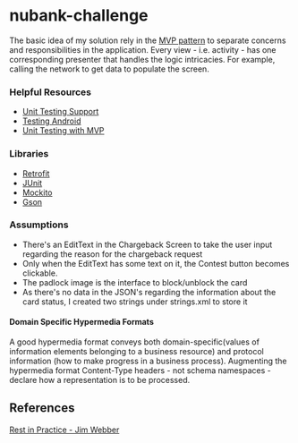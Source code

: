 # nubank-challenge

  The basic idea of my solution rely in the [MVP pattern](http://antonioleiva.com/mvp-android/) to separate concerns and responsibilities in the application.
  Every view - i.e. activity - has one corresponding presenter that handles the logic intricacies. For example, calling the network to get data to populate the screen.

### Helpful Resources
 + [Unit Testing Support](http://tools.android.com/tech-docs/unit-testing-support)
 + [Testing Android](http://developer.android.com/tools/testing/testing_android.html)
 + [Unit Testing with MVP](https://www.youtube.com/watch?v=Asc4hU1iSTU)

### Libraries
 + [Retrofit](http://square.github.io/retrofit/)
 + [JUnit](http://junit.org/)
 + [Mockito](http://mockito.org/)
 + [Gson](https://github.com/google/gson)

 ### Assumptions
 + There's an EditText in the Chargeback Screen to take the user input regarding the reason for the chargeback request
 + Only when the EditText has some text on it, the Contest button becomes clickable.
 + The padlock image is the interface to block/unblock the card
 + As there's no data in the JSON's regarding the information about the card status, I created two strings under strings.xml to store it

#### Domain Specific Hypermedia Formats
  A good hypermedia format conveys both domain-specific(values of information elements belonging to a business resource) and protocol information (how to make progress in a business process).
  Augmenting the hypermedia format
  Content-Type headers - not schema namespaces - declare how a representation is to be processed.

## References
  [Rest in Practice - Jim Webber](http://www.amazon.com/REST-Practice-Hypermedia-Systems-Architecture/dp/0596805829)
